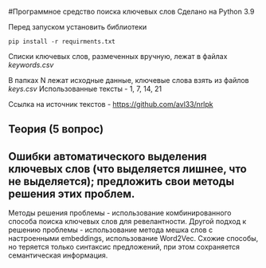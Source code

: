 #Программное средство поиска ключевых слов
Сделано на Python 3.9

Перед запуском установить библиотеки 

`pip install -r requirments.txt`

Списки ключевых слов, размеченных вручную, лежат в файлах *keywords.csv*

В папках N лежат исходные данные, ключевые слова взять из файлов *keys.csv*
Использованные тексты - 1, 7, 14, 21

Ссылка на источник текстов - https://github.com/avl33/nrlpk

## Теория (5 вопрос)
## Ошибки автоматического выделения ключевых слов (что выделяется лишнее, что не выделяется); предложить свои методы решения этих проблем.
Методы решения проблемы - использование комбинированного способа поиска ключевых слов для ревелантности.
Другой подход к решению проблемы - использование метода мешка слов с настроенными embeddings, использование Word2Vec. Схожие способы, но 
теряется только синтаксис предложений, при этом сохраняется семантическая информация.

